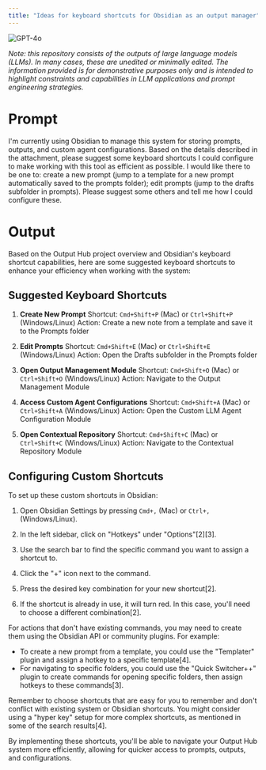 ```yaml
---
title: "Ideas for keyboard shortcuts for Obsidian as an output manager"
---
```

![GPT-4o](https://img.shields.io/badge/GPT--4o-3333FF?style=for-the-badge&logo=openai&logoColor=white)



*Note: this repository consists of the outputs of large language models (LLMs). In many cases, these are unedited or minimally edited. The information provided is for demonstrative purposes only and is intended to highlight constraints and capabilities in LLM applications and prompt engineering strategies.*


# Prompt

I'm currently using Obsidian to manage this system for storing prompts, outputs, and custom agent configurations. Based on the details described in the attachment, please suggest some keyboard shortcuts I could configure to make working with this tool as efficient as possible. I would like there to be one to: create a new prompt (jump to a template for a new prompt automatically saved to the prompts folder); edit prompts (jump to the drafts subfolder in prompts). Please suggest some others and tell me how I could configure these.

# Output

Based on the Output Hub project overview and Obsidian's keyboard shortcut capabilities, here are some suggested keyboard shortcuts to enhance your efficiency when working with the system:

## Suggested Keyboard Shortcuts

1. **Create New Prompt**
   Shortcut: `Cmd+Shift+P` (Mac) or `Ctrl+Shift+P` (Windows/Linux)
   Action: Create a new note from a template and save it to the Prompts folder

2. **Edit Prompts**
   Shortcut: `Cmd+Shift+E` (Mac) or `Ctrl+Shift+E` (Windows/Linux)
   Action: Open the Drafts subfolder in the Prompts folder

3. **Open Output Management Module**
   Shortcut: `Cmd+Shift+O` (Mac) or `Ctrl+Shift+O` (Windows/Linux)
   Action: Navigate to the Output Management Module

4. **Access Custom Agent Configurations**
   Shortcut: `Cmd+Shift+A` (Mac) or `Ctrl+Shift+A` (Windows/Linux)
   Action: Open the Custom LLM Agent Configuration Module

5. **Open Contextual Repository**
   Shortcut: `Cmd+Shift+C` (Mac) or `Ctrl+Shift+C` (Windows/Linux)
   Action: Navigate to the Contextual Repository Module

## Configuring Custom Shortcuts

To set up these custom shortcuts in Obsidian:

1. Open Obsidian Settings by pressing `Cmd+,` (Mac) or `Ctrl+,` (Windows/Linux).

2. In the left sidebar, click on "Hotkeys" under "Options"[2][3].

3. Use the search bar to find the specific command you want to assign a shortcut to.

4. Click the "+" icon next to the command.

5. Press the desired key combination for your new shortcut[2].

6. If the shortcut is already in use, it will turn red. In this case, you'll need to choose a different combination[2].

For actions that don't have existing commands, you may need to create them using the Obsidian API or community plugins. For example:

- To create a new prompt from a template, you could use the "Templater" plugin and assign a hotkey to a specific template[4].
- For navigating to specific folders, you could use the "Quick Switcher++" plugin to create commands for opening specific folders, then assign hotkeys to these commands[3].

Remember to choose shortcuts that are easy for you to remember and don't conflict with existing system or Obsidian shortcuts. You might consider using a "hyper key" setup for more complex shortcuts, as mentioned in some of the search results[4].

By implementing these shortcuts, you'll be able to navigate your Output Hub system more efficiently, allowing for quicker access to prompts, outputs, and configurations.

 